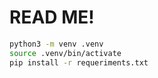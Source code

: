 # READ ME!

```sh
python3 -m venv .venv
source .venv/bin/activate
pip install -r requeriments.txt
```